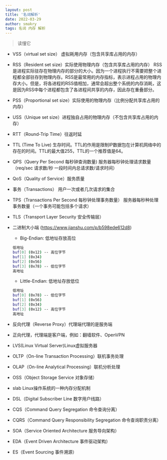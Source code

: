 ```yaml
---
layout: post
title: '名词解析'
date: 2022-03-29
author: smakry
tags: 名词 内存 解析
---
```


> 读懂它

- VSS（virtual set size） 虚拟耗用内存（包含共享库占用的内存）
- RSS（Resident set size）实际使用物理内存（包含共享库占用的内存）
	RSS是进程实际驻存在物理内存的部分的大小。因为一个进程执行不需要把整个进程都全部驻存到物理内存。RSS是最常用的内存指标，表示进程占用的物理内存大小。但是，将各进程的RSS值相加，通常会超出整个系统的内存消耗，这是因为RSS中每个进程都包含了各进程间共享的内存，因此存在重叠部分。
- PSS（Proportional set size）实际使用的物理内存（比例分配共享库占用的内存）
- USS（Unique set size）进程独自占用的物理内存（不包含共享库占用的内存）
- RTT（Round-Trip Time）往返时延
- TTL (Time To Live) 生存时间。TTL的作用是限制IP数据包在计算机网络中的存在的时间。TTL的最大值255，TTL的一个推荐值是64。
- QPS（Query Per Second 每秒钟查询数量) 服务器每秒钟处理请求数量（req/sec 请求数/秒 一段时间内总请求数/请求时间）
- QoS（Quality of Service）服务质量
- 事务（Transactions） 用户一次或者几次请求的集合
- TPS（Transactions Per Second 每秒钟处理事务数量） 服务器每秒种处理事务数量（一个事务可能包括多个请求）
- TLS（Transport Layer Security 安全传输层）
- 二进制大小端 (https://www.jianshu.com/p/b598ede612d8)
	- Big-Endian: 低地址存放高位
	```sh
	低地址
	buf[0] (0x12) -- 高位字节
	buf[1] (0x34)
	buf[2] (0x56)
	buf[3] (0x78) -- 低位字节
	高地址
	```

	- Little-Endian: 低地址存放低位
	```sh
	低地址
	buf[0] (0x78) -- 低位字节
	buf[1] (0x56)
	buf[2] (0x34)
	buf[3] (0x12) -- 高位字节
	高地址
	```
- 反向代理（Reverse Proxy）代理端代理的是服务端
- 正向代理，代理端是客户端，例如：翻墙软件、OpenVPN
- LVS(Linux Virtual Server)Linux虚拟服务器
- OLTP（On-line Transaction Processing）联机事务处理
- OLAP（On-line Analytical Processing）联机分析处理
- OSS（Object Storage Service 对象存储）
- slab Linux操作系统的一种内存分配机制
- DSL（Digital Subscriber Line 数字用户线路）
- CQS（Command Query Segregation 命令查询分离）
- CQRS（Command Query Responsibility Segregation 命令查询职责分离）
- SOA（Service Oriented Architecture 服务导向架构）
- EDA（Event Driven Architecture 事件驱动架构）
- ES（Event Sourcing 事件溯源）